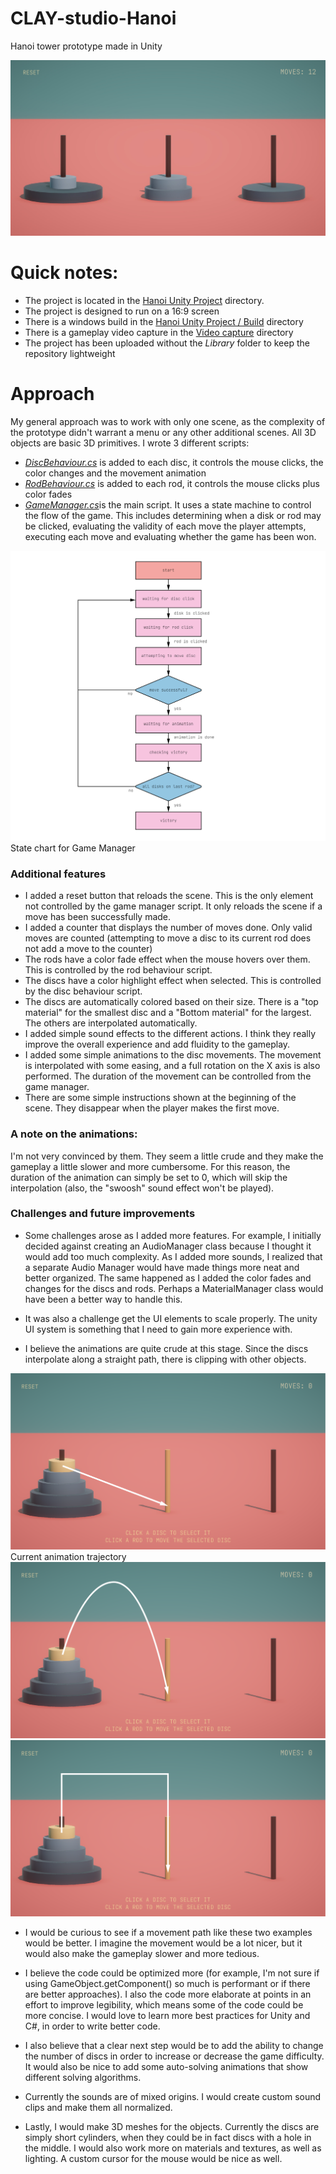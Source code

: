 # CLAY-studio-Hanoi
Hanoi tower prototype made in Unity

![](/Readme-images/screenshot.jpg)

# Quick notes:

- The project is located in the [Hanoi Unity Project](Hanoi%20Unity%20Project) directory. 
- The project is designed to run on a 16:9 screen
- There is a windows build in the [Hanoi Unity Project / Build](Hanoi%20Unity%20Project/Build) directory
- There is a gameplay video capture in the [Video capture](Video%20capture) directory
- The project has been uploaded without the *Library* folder to keep the repository lightweight

# Approach

My general approach was to work with only one scene, as the complexity of the prototype didn't warrant a menu or any other additional scenes. All 3D objects are basic 3D primitives. I wrote 3 different scripts:

- [*DiscBehaviour.cs*](Hanoi%20Unity%20Project/Assets/Scripts/DiscBehaviour.cs) is added to each disc, it controls the mouse clicks, the color changes and the movement animation 
- [*RodBehaviour.cs*](Hanoi%20Unity%20Project/Assets/Scripts/RodBehaviour.cs) is added to each rod, it controls the mouse clicks plus color fades
- [*GameManager.cs*](Hanoi%20Unity%20Project/Assets/Scripts/GameManager.cs)is the main script. It uses a state machine to control the flow of the game. This includes determining when a disk or rod may be clicked, evaluating the validity of each move the player attempts, executing each move and evaluating whether the game has been won.  



![](/Readme-images/hanoiflow.png)
State chart for Game Manager

### Additional features

- I added a reset button that reloads the scene. This is the only element not controlled by the game manager script. It only reloads the scene if a move has been successfully made. 
- I added a counter that displays the number of moves done. Only valid moves are counted (attempting to move a disc to its current rod does not add a move to the counter)
- The rods have a color fade effect when the mouse hovers over them. This is controlled by the rod behaviour script. 
- The discs have a color highlight effect when selected. This is controlled by the disc behaviour script. 
- The discs are automatically colored based on their size. There is a "top material" for the smallest disc and a "Bottom material" for the largest. The others are interpolated automatically.
- I added simple sound effects to the different actions. I think they really improve the overall experience and add fluidity to the gameplay. 
- I added some simple animations to the disc movements. The movement is interpolated with some easing, and a full rotation on the X axis is also performed. The duration of the movement can be controlled from the game manager.
- There are some simple instructions shown at the beginning of the scene. They disappear when the player makes the first move.

### A note on the animations:

I'm not very convinced by them. They seem a little crude and they make the gameplay a little slower and more cumbersome. For this reason, the duration of the animation can simply be set to 0, which will skip the interpolation (also, the "swoosh" sound effect won't be played).

### Challenges and future improvements

- Some challenges arose as I added more features. For example, I initially decided against creating an AudioManager class because I thought it would add too much complexity. As I added more sounds, I realized that a separate Audio Manager would have made things more neat and better organized. The same happened as I added the color fades and changes for the discs and rods. Perhaps a MaterialManager class would have been a better way to handle this.

- It was also a challenge get the UI elements to scale properly. The unity UI system is something that I need to gain more experience with. 

- I believe the animations are quite crude at this stage. Since the discs interpolate along a straight path, there is clipping with other objects. 

![](/Readme-images/animation-01.png)
Current animation trajectory
![](/Readme-images/animation-02.png)
![](/Readme-images/animation-03.png)

- I would be curious to see if a movement path like these two examples would be better. I imagine the movement would be a lot nicer, but it would also make the gameplay slower and more tedious. 

- I believe the code could be optimized more (for example, I'm not sure if using GameObject.getComponent() so much is performant or if there are better approaches). I also the code more elaborate at points in an effort to improve legibility, which means some of the code could be more concise. I would love to learn more best practices for Unity and C#, in order to write better code. 

- I also believe that a clear next step would be to add the ability to change the number of discs in order to increase or decrease the game difficulty. It would also be nice to add some auto-solving animations that show different solving algorithms. 

- Currently the sounds are of mixed origins. I would create custom sound clips and make them all normalized.

- Lastly, I would make 3D meshes for the objects. Currently the discs are simply short cylinders, when they could be in fact discs with a hole in the middle. I would also work more on materials and textures, as well as lighting. A custom cursor for the mouse would be nice as well. 









